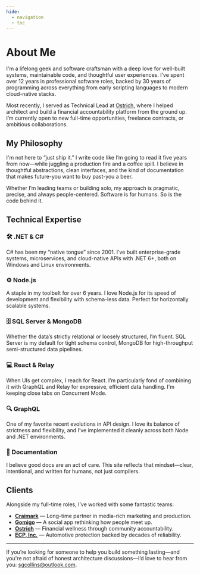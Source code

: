 ```yaml
---
hide:
  - navigation
  - toc
---
```


# About Me

I'm a lifelong geek and software craftsman with a deep love for well-built systems, maintainable code, and thoughtful user experiences. I’ve spent over 12 years in professional software roles, backed by 30 years of programming across everything from early scripting languages to modern cloud-native stacks.

Most recently, I served as Technical Lead at [Ostrich](https://getostrich.com), where I helped architect and build a financial accountability platform from the ground up. I’m currently open to new full-time opportunities, freelance contracts, or ambitious collaborations.

## My Philosophy

I'm not here to “just ship it.” I write code like I’m going to read it five years from now—while juggling a production fire and a coffee spill. I believe in thoughtful abstractions, clean interfaces, and the kind of documentation that makes future-you want to buy past-you a beer.

Whether I’m leading teams or building solo, my approach is pragmatic, precise, and always people-centered. Software is for humans. So is the code behind it.

## Technical Expertise

### 🛠️ .NET & C&#x23;
C# has been my “native tongue” since 2001. I’ve built enterprise-grade systems, microservices, and cloud-native APIs with .NET 6+, both on Windows and Linux environments.

### ⚙️ Node.js
A staple in my toolbelt for over 6 years. I love Node.js for its speed of development and flexibility with schema-less data. Perfect for horizontally scalable systems.

### 🗄️ SQL Server & MongoDB
Whether the data’s strictly relational or loosely structured, I’m fluent. SQL Server is my default for tight schema control, MongoDB for high-throughput semi-structured data pipelines.

### 💻 React & Relay
When UIs get complex, I reach for React. I’m particularly fond of combining it with GraphQL and Relay for expressive, efficient data handling. I'm keeping close tabs on Concurrent Mode.

### 🔍 GraphQL
One of my favorite recent evolutions in API design. I love its balance of strictness and flexibility, and I’ve implemented it cleanly across both Node and .NET environments.

### 📘 Documentation
I believe good docs are an act of care. This site reflects that mindset—clear, intentional, and written for humans, not just compilers.

## Clients

Alongside my full-time roles, I’ve worked with some fantastic teams:

- **[Craimark](https://craimark.com/)** — Long-time partner in media-rich marketing and production.
- **[Gomigo](https://gomigo.app/)** — A social app rethinking how people meet up.
- **[Ostrich](https://getostrich.com/)** — Financial wellness through community accountability.
- **[ECP, Inc.](https://www.ecpinc.net/)** — Automotive protection backed by decades of reliability.

---

If you’re looking for someone to help you build something lasting—and you're not afraid of honest architecture discussions—I’d love to hear from you: [sgcollins@outlook.com](mailto:sgcollins@outlook.com).
